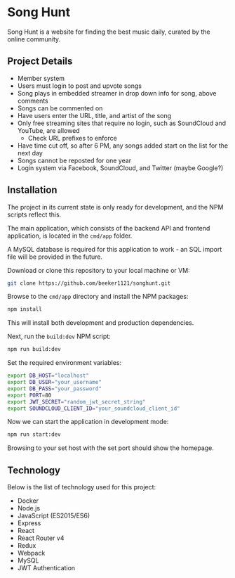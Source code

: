 # Song Hunt

Song Hunt is a website for finding the best music daily, curated by the online community.

## Project Details

- Member system
- Users must login to post and upvote songs
- Song plays in embedded streamer in drop down info for song, above comments
- Songs can be commented on
- Have users enter the URL, title, and artist of the song
- Only free streaming sites that require no login, such as SoundCloud and YouTube, are allowed
	- Check URL prefixes to enforce
- Have time cut off, so after 6 PM, any songs added start on the list for the next day
- Songs cannot be reposted for one year
- Login system via Facebook, SoundCloud, and Twitter (maybe Google?)

## Installation

The project in its current state is only ready for development, and the NPM scripts reflect this.

The main application, which consists of the backend API and frontend application, is located in the `cmd/app` folder.

A MySQL database is required for this application to work - an SQL import file will be provided in the future.

Download or clone this repository to your local machine or VM:

```sh
git clone https://github.com/beeker1121/songhunt.git
```

Browse to the `cmd/app` directory and install the NPM packages:

```sh
npm install
```

This will install both development and production dependencies.

Next, run the `build:dev` NPM script:

```sh
npm run build:dev
```

Set the required environment variables:

```sh
export DB_HOST="localhost"
export DB_USER="your_username"
export DB_PASS="your_password"
export PORT=80
export JWT_SECRET="random_jwt_secret_string"
export SOUNDCLOUD_CLIENT_ID="your_soundcloud_client_id"
```

Now we can start the application in development mode:

```sh
npm run start:dev
```

Browsing to your set host with the set port should show the homepage.

## Technology

Below is the list of technology used for this project:

- Docker
- Node.js
- JavaScript (ES2015/ES6)
- Express
- React
- React Router v4
- Redux
- Webpack
- MySQL
- JWT Authentication